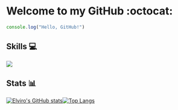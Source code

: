 # Welcome to my GitHub :octocat:

```javascript
console.log("Hello, GitHub!")
````

<!--- ---

## __About me__ 🙌

* Hi, I’m @elvisscochito and I’m 20 years old 👋 
* I’m interested in all about technology 👀 
* I’m currently learning a lot of things 🤯
* I’m looking to collaborate on projects 💼
* How to reach me [LinkedIn](https://www.linkedin.com/in/elviro-dominguez-soriano/) 📫 -->

<!--- --- -->

## **Skills** 💻
<img src="https://raw.githubusercontent.com/elvisscochito/elvisscochito/main/skills.svg" width="auto" height="auto">

<!--- ## __Paths__ 💻

<img src="https://raw.githubusercontent.com/elvisscochito/elvisscochito/main/paths.svg" width="auto" height="auto"> -->

<!--- **`web development`** **`mobile development`** **`game development`** -->

<!--- **`[Data structure and algorithms]`**, **`[Data science and automation]`** & **`[Databases management]`**.-->

<!--- --- -->

<!--- ## __Languages & tools__ ⚙️
<img src="https://raw.githubusercontent.com/elvisscochito/elvisscochito/main/languages-and-tools.svg" width="auto" height="auto"> -->

<!--- <code>[![C++](assets/img/C++.png)](https://isocpp.org "C++") </code>
<code>[![Java](assets/img/Java.png)](https://www.java.com/ "Java") </code>
<code>[![HTML](assets/img/HTML5.png)](https://developer.mozilla.org/en-US/docs/Learn/Getting_started_with_the_web/HTML_basics "HTML") </code>
<code>[![CSS](assets/img/CSS3.png)](https://developer.mozilla.org/en-US/docs/Web/CSS "CSS") </code>
<code>[![JavaScript](assets/img/JavaScript.png)](https://developer.mozilla.org/en-US/docs/Web/JavaScript "JavaScript") </code>
<code>[![Swift](assets/img/Swift.png)](https://github.com/apple/swift "Swift") </code>
<code>[![Python](assets/img/Python.png)](https://github.com/python "Python") </code>
<code>[![React](assets/img/React.png)](https://github.com/facebook/react "React") </code>
<code>[![Node.js](assets/img/Node.js.png)](https://github.com/nodejs "Node.js") </code>
<code>[![npm](assets/img/npm.png)](https://github.com/npm "npm") </code>
<code>[![MySQL](assets/img/MySQL.png)](https://github.com/mysql "MySQL") </code>
<code>[![MongoDB](assets/img/MongoDB.png)](https://github.com/mongodb "MongoDB") </code>
<code>[![Terminal](assets/img/Terminal.png)](https://support.apple.com/guide/terminal/welcome/mac "Terminal") </code>
<code>[![Git](assets/img/Git.png)](https://github.com/ "Git") </code>
<code>[![GitHub](assets/img/GitHub.png)](https://git-scm.com "GitHub") </code>
<code>[![GitHub Desktop](assets/img/GitHub-Desktop.png)](https://desktop.github.com "GitHub Desktop") </code>
<code>[![Markdown](assets/img/Markdown.png)](https://www.markdownguide.org "Markdown") </code>
<code>[![Postman](assets/img/Postman.png)](https://github.com/postmanlabs "Postman") </code>
<code>[![Visual Studio Code](assets/img/Visual-Studio-Code.png)](https://code.visualstudio.com "Visual Studio Code") </code>
<code>[![Xcode](assets/img/Xcode.png)](https://apps.apple.com/app/xcode/id497799835?l=en&mt=12 "Xcode") </code> -->

<!--- ---
## __Education__ 📚

| Nº | Courses and certifications | Link |
| - | - |:-:|
| **1** | *Introduction to HTML5* | [Preview](https://www.linkedin.com/posts/elviro-dominguez-soriano_completion-certificate-for-introduction-to-activity-6956659441320570880-6k4K?utm_source=linkedin_share&utm_medium=member_desktop_web "iCloud") | -->

<!--- --- -->

## __Stats__ 📊

<!--- * __General__: -->

[![Elviro's GitHub stats](https://github-readme-stats.vercel.app/api?username=elvisscochito&theme=default&show_icons=true&bg_color=00000000&border_color=00000000&title_color=4892FF&icon_color=4892FF&text_color=78818d&hide=prs,issues "Elviro Dominguez Soriano's GitHub Stats")](https://github.com/elvisscochito)[![Top Langs](https://github-readme-stats.vercel.app/api/top-langs/?username=elvisscochito&layout=compact&bg_color=00000000&border_color=00000000&title_color=4892FF&text_color=78818d&hide=c# "Most Used Languages")](https://github.com/elvisscochito)

<!--- * __Languages__: -->

<!--- ---

## __Pins__ 📌

* __Repos:__

![Readme Card](https://github-readme-stats.vercel.app/api/pin/?username=elvisscochito&repo=codes&bg_color=00000000&border_color=364147&title_color=4892FF&text_color=78818d)


* __Gists:__ 
-->

<!---  --- -->

<!--- ## __Get in touch__ 📩

[![LinkedIn profile](assets/img/LinkedIn.png)](https://www.linkedin.com/in/elviro-dominguez-soriano/ "LinkedIn") -->

<!--- ---

## __Blog__ 🗒

[![Medium account](assets/img/medium.png)](https://medium.com/@elvisscochito "Medium")

---

<details>
    <summary> More information ℹ️</summary>
    <ul>
        <li><a href="https://www.linkedin.com/in/elviro-dominguez-soriano/overlay/1635497311871/single-media-viewer?type=DOCUMENT&profileId=ACoAADEocAEBcDaj2s8qSInAEk1W7vfq-srSXug&lipi=urn%3Ali%3Apage%3Ad_flagship3_profile_view_base%3Beq%2Bn2SHjTCGeWf4ILU%2Bmiw%3D%3D" target="_blank">Resume</a></li>
    </ul>
</details>

---

> And that´s all, thanks for check my profile! 👋 -->

<!--- Styles for path badges -->
